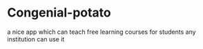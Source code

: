 # Congenial-potato
a nice app which can teach free learning courses for students 
any institution can use it
